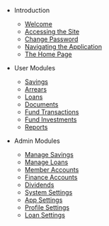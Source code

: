 - Introduction

    - [Welcome](/)
    - [Accessing the Site](access-the-site/login.md)
    - [Change Password](access-the-site/change-password.md)
    - [Navigating the Application](access-the-site/navigate-the-app.md)
    - [The Home Page](access-the-site/home-page.md)

- User Modules

    - [Savings](user-modules/savings.md)
    - [Arrears](user-modules/arrears.md)
    - [Loans](user-modules/loans.md)
    - [Documents](user-modules/documents.md)
    - [Fund Transactions](user-modules/fund-transactions.md)
    - [Fund Investments](user-modules/fund-investments.md)
    - [Reports](user-modules/reports.md)

- Admin Modules

    - [Manage Savings](admin-modules/manage-savings.md)
    - [Manage Loans](admin-modules/manage-loans.md)
    - [Member Accounts](admin-modules/member-accounts.md)
    - [Finance Accounts](admin-modules/finance-accounts.md)
    - [Dividends](admin-modules/dividends.md)
    - [System Settings](admin-modules/system-settings.md)
    - [App Settings](admin-modules/app-settings.md)
    - [Profile Settings](admin-modules/profile-settings.md)
    - [Loan Settings](admin-modules/loan-settings.md)
    